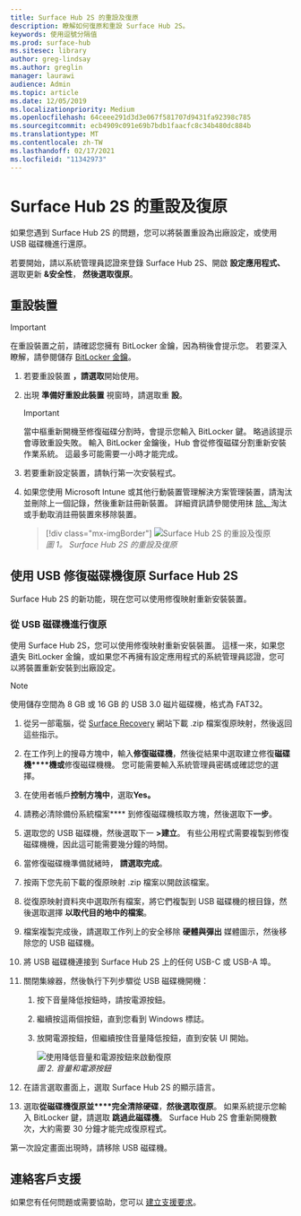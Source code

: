 ```yaml
---
title: Surface Hub 2S 的重設及復原
description: 瞭解如何復原和重設 Surface Hub 2S。
keywords: 使用逗號分隔值
ms.prod: surface-hub
ms.sitesec: library
author: greg-lindsay
ms.author: greglin
manager: laurawi
audience: Admin
ms.topic: article
ms.date: 12/05/2019
ms.localizationpriority: Medium
ms.openlocfilehash: 64ceee291d3d3e067f581707d9431fa92398c785
ms.sourcegitcommit: ecb4909c091e69b7bdb1faacfc8c34b480dc884b
ms.translationtype: MT
ms.contentlocale: zh-TW
ms.lasthandoff: 02/17/2021
ms.locfileid: "11342973"
---
```

# Surface Hub 2S 的重設及復原

如果您遇到 Surface Hub 2S 的問題，您可以將裝置重設為出廠設定，或使用 USB 磁碟機進行還原。

若要開始，請以系統管理員認證來登錄 Surface Hub 2S、開啟 **設定應用程式、** 選取更新 **&安全性**， **然後選取復原**。

## 重設裝置

   > [!IMPORTANT]
   > 在重設裝置之前，請確認您擁有 BitLocker 金鑰，因為稍後會提示您。 若要深入瞭解，請參閱儲存 [BitLocker 金鑰](save-bitlocker-key-surface-hub.md)。

1. 若要重設裝置 **，請選取**開始使用。

2. 出現 **準備好重設此裝置** 視窗時，請選取重 **設**。 
  
   > [!IMPORTANT]
   > 當中樞重新開機至修復磁碟分割時，會提示您輸入 BitLocker 鍵。 略過該提示會導致重設失敗。 輸入 BitLocker 金鑰後，Hub 會從修復磁碟分割重新安裝作業系統。 這最多可能需要一小時才能完成。
  
3. 若要重新設定裝置，請執行第一次安裝程式。

4. 如果您使用 Microsoft Intune 或其他行動裝置管理解決方案管理裝置，請淘汰並刪除上一個記錄，然後重新註冊新裝置。 詳細資訊請參閱使用抹 [除、](https://docs.microsoft.com/intune/devices-wipe)淘汰或手動取消註冊裝置來移除裝置。

   > [!div class="mx-imgBorder"]
   > ![*Surface Hub 2S 的重設及復原*](images/sh2-reset.png)
   <br/>*圖 1。 Surface Hub 2S 的重設及復原* 

## 使用 USB 修復磁碟機復原 Surface Hub 2S

Surface Hub 2S 的新功能，現在您可以使用修復映射重新安裝裝置。

### 從 USB 磁碟機進行復原

使用 Surface Hub 2S，您可以使用修復映射重新安裝裝置。 這樣一來，如果您遺失 BitLocker 金鑰，或如果您不再擁有設定應用程式的系統管理員認證，您可以將裝置重新安裝到出廠設定。

>[!NOTE]
>使用儲存空間為 8 GB 或 16 GB 的 USB 3.0 磁片磁碟機，格式為 FAT32。

1. 從另一部電腦，從 [Surface Recovery](https://support.microsoft.com/surfacerecoveryimage?devicetype=surfacehub2s) 網站下載 .zip 檔案復原映射，然後返回這些指示。 

1. 在工作列上的搜尋方塊中，輸入**修復磁碟機**，然後從結果中選取建立修復**磁碟機****機或**修復磁碟機機。 您可能需要輸入系統管理員密碼或確認您的選擇。

1. 在使用者帳戶**控制方塊中**，選取**Yes。**

1. 請務必清除備份系統檔案**** 到修復磁碟機核取方塊，然後選取下**一步**。

1. 選取您的 USB 磁碟機，然後選取下一 **>建立**。  有些公用程式需要複製到修復磁碟機機，因此這可能需要幾分鐘的時間。

1. 當修復磁碟機準備就緒時， **請選取完成**。

1. 按兩下您先前下載的復原映射 .zip 檔案以開啟該檔案。

1. 從復原映射資料夾中選取所有檔案，將它們複製到 USB 磁碟機的根目錄，然後選取選擇 **以取代目的地中的檔案**。

1. 檔案複製完成後，請選取工作列上的安全移除 **硬體與彈出** 媒體圖示，然後移除您的 USB 磁碟機。

1. 將 USB 磁碟機連接到 Surface Hub 2S 上的任何 USB-C 或 USB-A 埠。

1. 關閉集線器，然後執行下列步驟從 USB 磁碟機開機：

   1. 按下音量降低按鈕時，請按電源按鈕。
   1. 繼續按這兩個按鈕，直到您看到 Windows 標誌。
   1. 放開電源按鈕，但繼續按住音量降低按鈕，直到安裝 UI 開始。

      ![*使用降低音量和電源按鈕來啟動復原*](images/sh2-keypad.png)
      <br>*圖 2. 音量和電源按鈕*

1. 在語言選取畫面上，選取 Surface Hub 2S 的顯示語言。

1. 選取**從磁碟機復原並****完全清除硬碟**，**然後選取復原**。 如果系統提示您輸入 BitLocker 鍵，請選取 **跳過此磁碟機**。 Surface Hub 2S 會重新開機數次，大約需要 30 分鐘才能完成復原程式。

第一次設定畫面出現時，請移除 USB 磁碟機。

## 連絡客戶支援

如果您有任何問題或需要協助，您可以 [建立支援要求](https://support.microsoft.com/supportforbusiness/productselection)。
